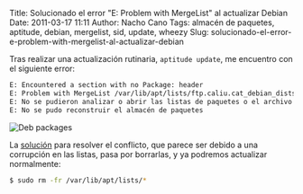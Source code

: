Title: Solucionado el error "E: Problem with MergeList" al actualizar Debian
Date: 2011-03-17 11:11
Author: Nacho Cano
Tags: almacén de paquetes, aptitude, debian, mergelist, sid, update, wheezy
Slug: solucionado-el-error-e-problem-with-mergelist-al-actualizar-debian

Tras realizar una actualización rutinaria, `aptitude update`, me
encuentro con el siguiente error:

```bash
E: Encountered a section with no Package: header
E: Problem with MergeList /var/lib/apt/lists/ftp.caliu.cat_debian_dists_testing_main_binary-i386_Packages
E: No se pudieron analizar o abrir las listas de paquetes o el archivo de estado.
E: No se pudo reconstruir el almacén de paquetes
```

![Deb packages]({static}/images/icono-paquete-deb.png)

La [solución][] para resolver el conflicto, que parece ser debido a una
corrupción en las listas, pasa por borrarlas, y ya podremos actualizar
normalmente:

```bash
$ sudo rm -fr /var/lib/apt/lists/*
```

  [solución]: http://ubuntuforums.org/archive/index.php/t-863742.html
    "solución"
